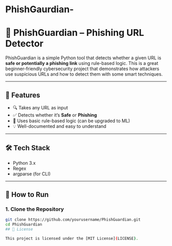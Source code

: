 # PhishGaurdian-
# 🔐 PhishGuardian – Phishing URL Detector

PhishGuardian is a simple Python tool that detects whether a given URL is **safe or potentially a phishing link** using rule-based logic. This is a great beginner-friendly cybersecurity project that demonstrates how attackers use suspicious URLs and how to detect them with some smart techniques.

---

## 📌 Features

- 🔍 Takes any URL as input
- ✅ Detects whether it’s **Safe** or **Phishing**
- 🧠 Uses basic rule-based logic (can be upgraded to ML)
- 💡 Well-documented and easy to understand

---

## 🛠️ Tech Stack

- Python 3.x
- Regex
- argparse (for CLI)

---

## 🚀 How to Run

### 1. Clone the Repository
```bash
git clone https://github.com/yourusername/PhishGuardian.git
cd PhishGuardian
## 📜 License

This project is licensed under the [MIT License](LICENSE).
